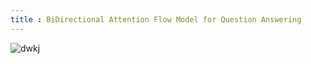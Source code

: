 ```yaml
---
title : BiDirectional Attention Flow Model for Question Answering
---
```


![dwkj](https://t1.daumcdn.net/cfile/tistory/99CF564C5BDC158C1E)
